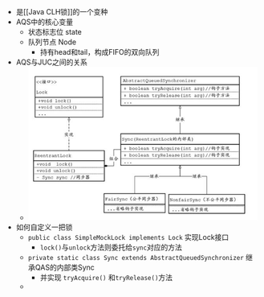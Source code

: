 - 是[[Java CLH锁]]的一个变种
- AQS中的核心变量
	- 状态标志位 state
	- 队列节点 Node
		- 持有head和tail，构成FIFO的双向队列
- AQS与JUC之间的关系
	- ![image.png](../assets/image_1672020273260_0.png)
- 如何自定义一把锁
	- `public class SimpleMockLock implements Lock` 实现Lock接口
		- `lock()`与`unlock`方法则委托给`sync`对应的方法
	- `private static class Sync extends AbstractQueuedSynchronizer` 继承QAS的内部类Sync
		- 并实现 `tryAcquire()` 和`tryRelease()`方法
	-